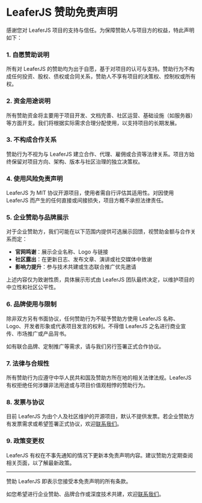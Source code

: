 # LeaferJS 赞助免责声明

感谢您对 LeaferJS 项目的支持与信任。为保障赞助人与项目方的权益，特此声明如下：

### 1. 自愿赞助说明

所有对 LeaferJS 的赞助均为出于自愿，基于对项目的认可与支持。赞助行为不构成任何投资、股权、债权或合同关系，赞助人不享有项目的决策权、控制权或所有权。

<!-- ### 2. 非等价回报

赞助行为不同于购买商品或服务，LeaferJS 不承诺提供特定功能、技术支持或服务保障（2024 年 4 月份赞助的用户除外）。我们可能会通过网站、文档或社交媒体对赞助人表示公开感谢，但这不构成任何商业推广义务或持续性服务承诺。 -->

### 2. 资金用途说明

所有赞助资金将主要用于项目开发、文档完善、社区运营、基础设施（如服务器）等方面开支。我们将根据实际需求合理分配使用，以支持项目的长期发展。

### 3. 不构成合作关系

赞助行为不视为与 LeaferJS 建立合作、代理、雇佣或合资等法律关系。项目方始终保留对项目方向、架构、版本与社区治理的独立决策权。

### 4. 使用风险免责声明

LeaferJS 为 MIT 协议开源项目，使用者需自行评估其适用性。对因使用 LeaferJS 而产生的任何直接或间接损失，项目方概不承担法律责任。

### 5. 企业赞助与品牌展示

对于企业赞助方，我们可能在以下范围内提供可选展示回馈，视赞助金额与合作关系而定：

- **官网鸣谢**：展示企业名称、Logo 与链接
- **社区露出**：在更新日志、发布文章、演讲或社交媒体中致谢
- **影响力提升**：参与技术共建或生态联合推广优先邀请

上述内容仅为致谢性质，具体展示形式由 LeaferJS 团队最终决定，以维护项目的中立性和社区公平性。

### 6. 品牌使用与限制

除非双方另有书面协议，任何赞助行为不赋予赞助方使用 LeaferJS 名称、Logo、开发者形象或代表项目发言的权利。不得借 LeaferJS 之名进行商业宣传、市场推广或产品背书。

如有联合品牌、定制推广等需求，请与我们另行签署正式合作协议。

### 7. 法律与合规性

所有赞助行为应遵守中华人民共和国及赞助方所在地的相关法律法规。LeaferJS 有权拒绝任何涉嫌非法用途或与项目价值观相悖的赞助行为。

### 8. 发票与协议

目前 LeaferJS 为由个人及社区维护的开源项目，默认不提供发票。若企业赞助方有发票需求或希望签署正式协议，欢迎[联系我们](https://leaferjs.com/#contact)。

### 9. 政策变更权

LeaferJS 有权在不事先通知的情况下更新本免责声明内容。建议赞助方定期查阅相关页面，以了解最新政策。

---

赞助 LeaferJS 即表示您接受本免责声明的所有条款。

如您希望进行企业赞助、品牌合作或深度技术共建，欢迎[联系我们](https://leaferjs.com/#contact)。
